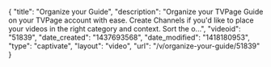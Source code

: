 {
    "title": "Organize your Guide",
    "description": "Organize your TVPage Guide on your TVPage account with ease. Create Channels if you'd like to place your videos in the right category and context. Sort the o...",
    "videoid": "51839",
    "date_created": "1437693568",
    "date_modified": "1418180953",
    "type": "captivate",
    "layout": "video",
    "url": "\/v\/organize-your-guide\/51839"
}